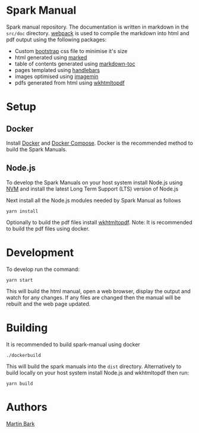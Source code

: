 ﻿# Spark Manual

Spark manual repository.  The documentation is written in markdown in the `src/doc` directory.  [webpack](https://webpack.js.org/) is used to compile the markdown into html and pdf output using the following packages:

- Custom [bootstrap](http://getbootstrap.com) css file to minimise it's size
- html generated using [marked](https://github.com/chjj/marked)
- table of contents generated using [markdown-toc](https://github.com/jonschlinkert/markdown-toc)
- pages templated using [handlebars](http://handlebarsjs.com)
- images optimised using [imagemin](https://github.com/imagemin/imagemin)
- pdfs generated from html using [wkhtmltopdf](http://http://wkhtmltopdf.org)

# Setup

## Docker

Install [Docker](https://docs.docker.com/install/) and [Docker Compose](https://docs.docker.com/compose/install/).  Docker is the recommended method to build the Spark Manuals.

## Node.js

To develop the Spark Manuals on your host system install Node.js using [NVM](https://github.com/creationix/nvm) and install the latest Long Term Support (LTS) version of Node.js

Next install all the Node.js modules needed by Spark Manual as follows

```
yarn install
```

Optionally to build the pdf files install [wkhtmltopdf](http://wkhtmltopdf.org/downloads.html).  Note: It is recommended to build the pdf files using docker.

# Development

To develop run the command:

```
yarn start
```

This will build the html manual, open a web browser, display the output and watch for any changes.  If any files are changed then the manual will be rebuilt and the web page updated.

# Building

It is recommended to build spark-manual using docker

```
./dockerbuild
```

This will build the spark manuals into the `dist` directory.  Alternatively to build locally on your host system install Node.js and wkhtmltopdf then run:

```
yarn build
```

# Authors
[Martin Bark](mailto:martin.bark@te.com)
